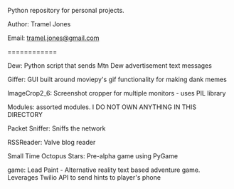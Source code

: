 Python repository for personal projects.

Author: Tramel Jones

Email: tramel.jones@gmail.com

============


Dew: Python script that sends Mtn Dew advertisement text messages

Giffer: GUI built around moviepy's gif functionality for making dank memes

ImageCrop2_6: Screenshot cropper for multiple monitors - uses PIL library

Modules: assorted modules. I DO NOT OWN ANYTHING IN THIS DIRECTORY

Packet Sniffer: Sniffs the network 

RSSReader: Valve blog reader

Small Time Octopus Stars: Pre-alpha game using PyGame

game: Lead Paint - Alternative reality text based adventure game. Leverages Twilio API to send hints to player's phone

